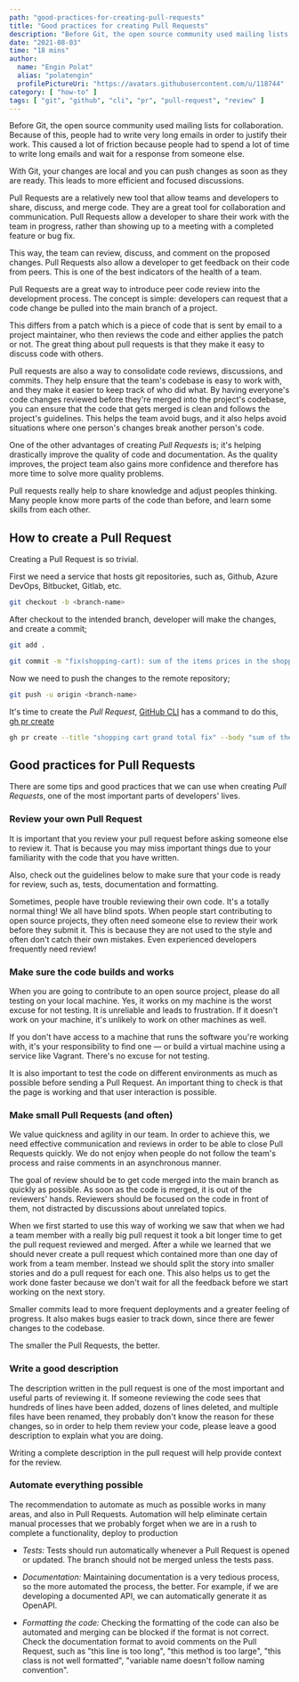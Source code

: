 ```yaml
---
path: "good-practices-for-creating-pull-requests"
title: "Good practices for creating Pull Requests"
description: "Before Git, the open source community used mailing lists for collaboration. Because of this, people had to write very long emails in order to justify their work. This caused a lot of friction because people had to spend a lot of time to write long emails and wait for a response from someone else.<br /><br />With Git, your changes are local and you can push changes as soon as they are ready. This leads to more efficient and focused discussions."
date: "2021-08-03"
time: "18 mins"
author:
  name: "Engin Polat"
  alias: "polatengin"
  profilePictureUri: "https://avatars.githubusercontent.com/u/118744"
category: [ "how-to" ]
tags: [ "git", "github", "cli", "pr", "pull-request", "review" ]
---
```

Before Git, the open source community used mailing lists for collaboration. Because of this, people had to write very long emails in order to justify their work. This caused a lot of friction because people had to spend a lot of time to write long emails and wait for a response from someone else.

With Git, your changes are local and you can push changes as soon as they are ready. This leads to more efficient and focused discussions.

Pull Requests are a relatively new tool that allow teams and developers to share, discuss, and merge code. They are a great tool for collaboration and communication. Pull Requests allow a developer to share their work with the team in progress, rather than showing up to a meeting with a completed feature or bug fix.

This way, the team can review, discuss, and comment on the proposed changes. Pull Requests also allow a developer to get feedback on their code from peers. This is one of the best indicators of the health of a team.

Pull Requests are a great way to introduce peer code review into the development process. The concept is simple: developers can request that a code change be pulled into the main branch of a project.

This differs from a patch which is a piece of code that is sent by email to a project maintainer, who then reviews the code and either applies the patch or not. The great thing about pull requests is that they make it easy to discuss code with others.

Pull requests are also a way to consolidate code reviews, discussions, and commits. They help ensure that the team's codebase is easy to work with, and they make it easier to keep track of who did what. By having everyone's code changes reviewed before they're merged into the project's codebase, you can ensure that the code that gets merged is clean and follows the project's guidelines. This helps the team avoid bugs, and it also helps avoid situations where one person's changes break another person's code.

One of the other advantages of creating _Pull Requests_ is; it's helping drastically improve the quality of code and documentation. As the quality improves, the project team also gains more confidence and therefore has more time to solve more quality problems.

Pull requests really help to share knowledge and adjust peoples thinking. Many people know more parts of the code than before, and learn some skills from each other.

## How to create a Pull Request

Creating a Pull Request is so trivial.

First we need a service that hosts git repositories, such as, Github, Azure DevOps, Bitbucket, Gitlab, etc.

```bash
git checkout -b <branch-name>
```

After checkout to the intended branch, developer will make the changes, and create a commit;

```bash
git add .

git commit -m "fix(shopping-cart): sum of the items prices in the shopping cart"
```

Now we need to push the changes to the remote repository;

```bash
git push -u origin <branch-name>
```

It's time to create the _Pull Request_, [GitHub CLI](https://cli.github.com/) has a command to do this, [gh pr create](https://cli.github.com/manual/gh_pr_create)

```bash
gh pr create --title "shopping cart grand total fix" --body "sum of the items prices in the shopping cart calculated correct again 🥳" --reviewer "polatengin"
```

## Good practices for Pull Requests

There are some tips and good practices that we can use when creating _Pull Requests_, one of the most important parts of developers' lives.

### Review your own Pull Request

It is important that you review your pull request before asking someone else to review it. That is because you may miss important things due to your familiarity with the code that you have written.

Also, check out the guidelines below to make sure that your code is ready for review, such as, tests, documentation and formatting.

Sometimes, people have trouble reviewing their own code. It's a totally normal thing! We all have blind spots. When people start contributing to open source projects, they often need someone else to review their work before they submit it. This is because they are not used to the style and often don't catch their own mistakes. Even experienced developers frequently need review!

### Make sure the code builds and works

When you are going to contribute to an open source project, please do all testing on your local machine. Yes, it works on my machine is the worst excuse for not testing. It is unreliable and leads to frustration. If it doesn't work on your machine, it's unlikely to work on other machines as well.

If you don't have access to a machine that runs the software you're working with, it's your responsibility to find one — or build a virtual machine using a service like Vagrant. There's no excuse for not testing.

It is also important to test the code on different environments as much as possible before sending a Pull Request. An important thing to check is that the page is working and that user interaction is possible.

### Make small Pull Requests (and often)

We value quickness and agility in our team. In order to achieve this, we need effective communication and reviews in order to be able to close Pull Requests quickly. We do not enjoy when people do not follow the team's process and raise comments in an asynchronous manner.

The goal of review should be to get code merged into the main branch as quickly as possible. As soon as the code is merged, it is out of the reviewers' hands. Reviewers should be focused on the code in front of them, not distracted by discussions about unrelated topics.

When we first started to use this way of working we saw that when we had a team member with a really big pull request it took a bit longer time to get the pull request reviewed and merged. After a while we learned that we should never create a pull request which contained more than one day of work from a team member. Instead we should split the story into smaller stories and do a pull request for each one. This also helps us to get the work done faster because we don't wait for all the feedback before we start working on the next story.

Smaller commits lead to more frequent deployments and a greater feeling of progress. It also makes bugs easier to track down, since there are fewer changes to the codebase.

The smaller the Pull Requests, the better.

### Write a good description

The description written in the pull request is one of the most important and useful parts of reviewing it. If someone reviewing the code sees that hundreds of lines have been added, dozens of lines deleted, and multiple files have been renamed, they probably don't know the reason for these changes, so in order to help them review your code, please leave a good description to explain what you are doing.

Writing a complete description in the pull request will help provide context for the review.

### Automate everything possible

The recommendation to automate as much as possible works in many areas, and also in Pull Requests. Automation will help eliminate certain manual processes that we probably forget when we are in a rush to complete a functionality, deploy to production

- _Tests:_ Tests should run automatically whenever a Pull Request is opened or updated. The branch should not be merged unless the tests pass.

- _Documentation:_ Maintaining documentation is a very tedious process, so the more automated the process, the better. For example, if we are developing a documented API, we can automatically generate it as OpenAPI.

- _Formatting the code:_ Checking the formatting of the code can also be automated and merging can be blocked if the format is not correct. Check the documentation format to avoid comments on the Pull Request, such as "this line is too long", "this method is too large", "this class is not well formatted", "variable name doesn't follow naming convention".
